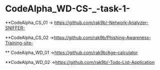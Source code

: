 # CodeAlpha_WD-CS-_-task-1-
   **CodeAlpha_CS_01
      -> https://github.com/rak9b/-Network-Analyzer-SNIFFER-

  **CodeAlpha_CS_02
    ->https://github.com/rak9b/Phishing-Awareness-Training-site-

    

 ** CodeAlpha_WD_01
     ->https://github.com/rak9b/Age-calculator

  **CodeAlpha_WD_02
      ->https://github.com/rak9b/-Todo-List-Application
